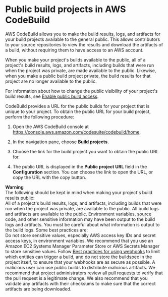 # Public build projects in AWS CodeBuild<a name="public-builds"></a>

AWS CodeBuild allows you to make the build results, logs, and artifacts for your build projects available to the general public\. This allows contributors to your source repositories to view the results and download the artifacts of a build, without requiring them to have access to an AWS account\.<a name="public-builds.warning"></a>

When you make your project's builds available to the public, all of a project's build results, logs, and artifacts, including builds that were run when the project was private, are made available to the public\. Likewise, when you make a public build project private, the build results for that project are no longer available to the public\.

For information about how to change the public visibility of your project's build results, see [Enable public build access](change-project-console.md#change-project-console.public-builds)\.

CodeBuild provides a URL for the public builds for your project that is unique to your project\. To obtain the public URL for your build project, perform the following procedure:

1. Open the AWS CodeBuild console at [https://console\.aws\.amazon\.com/codesuite/codebuild/home](https://console.aws.amazon.com/codesuite/codebuild/home)\.

1. In the navigation pane, choose **Build projects**\.

1. Choose the link for the build project you want to obtain the public URL for\. 

1. The public URL is displayed in the **Public project URL** field in the **Configuration** section\. You can choose the link to open the URL, or copy the URL with the copy button\.<a name="public-build-warning"></a>

**Warning**  
The following should be kept in mind when making your project's build results public:  
All of a project's build results, logs, and artifacts, including builds that were run when the project was private, are available to the public\.
All build logs and artifacts are available to the public\. Environment variables, source code, and other sensitive information may have been output to the build logs and artifacts\. You must be careful about what information is output to the build logs\. Some best practices are:  
Do not store sensitive values, especially AWS access key IDs and secret access keys, in environment variables\. We recommend that you use an Amazon EC2 Systems Manager Parameter Store or AWS Secrets Manager to store sensitive values\.
Follow [Best practices for using webhooks](webhooks.md#webhook-best-practices) to limit which entities can trigger a build, and do not store the buildspec in the project itself, to ensure that your webhooks are as secure as possible\.
A malicious user can use public builds to distribute malicious artifacts\. We recommend that project administrators review all pull requests to verify that the pull request is a legitimate change\. We also recommend that you validate any artifacts with their checksums to make sure that the correct artifacts are being downloaded\.